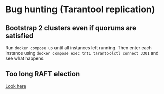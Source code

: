 # Bug hunting (Tarantool replication)

## Bootstrap 2 clusters even if quorums are satisfied
Run `docker compose up` until all instances left running.
Then enter each instance using `docker compose exec tnt1 tarantoolctl connect 3301` and see what happens.

## Too long RAFT election
[Look here](https://github.com/ochaton/hunting/tree/infinite-raft)